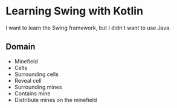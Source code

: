 # Learning Swing with Kotlin

I want to learn the Swing framework, but I didn't want to use
Java.

## Domain

- Minefield
- Cells
- Surrounding cells
- Reveal cell
- Surrounding mines
- Contains mine
- Distribute mines on the minefield
